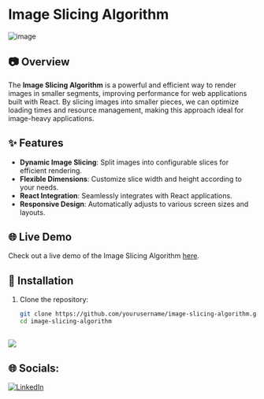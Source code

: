 # Image Slicing Algorithm

![image](https://github.com/user-attachments/assets/68da20ec-8c50-418d-8239-e447a85d0d64)

## 📷 Overview

The **Image Slicing Algorithm** is a powerful and efficient way to render images in smaller segments, improving performance for web applications built with React. By slicing images into smaller pieces, we can optimize loading times and resource management, making this approach ideal for image-heavy applications.

## ✨ Features

- **Dynamic Image Slicing**: Split images into configurable slices for efficient rendering.
- **Flexible Dimensions**: Customize slice width and height according to your needs.
- **React Integration**: Seamlessly integrates with React applications.
- **Responsive Design**: Automatically adjusts to various screen sizes and layouts.

## 🌐 Live Demo

Check out a live demo of the Image Slicing Algorithm [here](https://your-demo-link.com).

## 🔧 Installation

1. Clone the repository:
   ```bash
   git clone https://github.com/yourusername/image-slicing-algorithm.git
   cd image-slicing-algorithm


[![](https://visitcount.itsvg.in/api?id=ihebchebbi1998tn&icon=0&color=0)](https://visitcount.itsvg.in)
---
## 🌐 Socials:
[![LinkedIn](https://img.shields.io/badge/LinkedIn-%230077B5.svg?logo=linkedin&logoColor=white)](https://linkedin.com/in/https://www.linkedin.com/in/chebbi-iheb/) 
